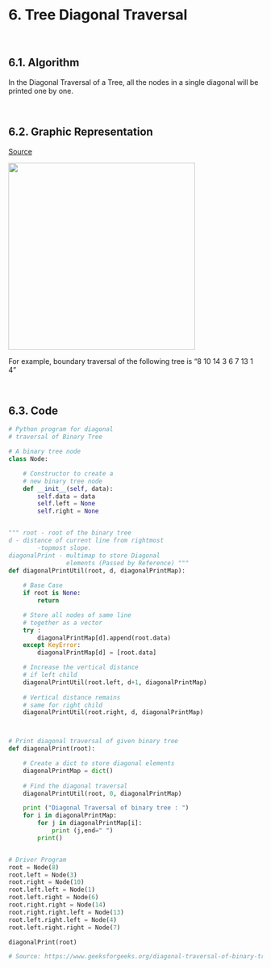 
# 6. Tree Diagonal Traversal

<br/>

## 6.1. Algorithm
In the Diagonal Traversal of a Tree, all the nodes in a single diagonal will be printed one by one.


<br/>

## 6.2. Graphic Representation

[Source](https://www.geeksforgeeks.org/diagonal-traversal-of-binary-tree/)

<img alt="" src="https://media.geeksforgeeks.org/wp-content/uploads/d1-1.png" style="width: 370px;" />

For example, boundary traversal of the following tree is “8 10 14 3 6 7 13 1 4”

<br/>

## 6.3. Code

```python
# Python program for diagonal 
# traversal of Binary Tree

# A binary tree node
class Node:

	# Constructor to create a 
	# new binary tree node
	def __init__(self, data):
		self.data = data 
		self.left = None
		self.right = None


""" root - root of the binary tree
d - distance of current line from rightmost
		-topmost slope.
diagonalPrint - multimap to store Diagonal
				elements (Passed by Reference) """
def diagonalPrintUtil(root, d, diagonalPrintMap):
	
	# Base Case 
	if root is None:
		return

	# Store all nodes of same line 
	# together as a vector
	try :
		diagonalPrintMap[d].append(root.data)
	except KeyError:
		diagonalPrintMap[d] = [root.data]

	# Increase the vertical distance 
	# if left child
	diagonalPrintUtil(root.left, d+1, diagonalPrintMap)
	
	# Vertical distance remains 
	# same for right child
	diagonalPrintUtil(root.right, d, diagonalPrintMap)



# Print diagonal traversal of given binary tree
def diagonalPrint(root):

	# Create a dict to store diagonal elements 
	diagonalPrintMap = dict()
	
	# Find the diagonal traversal
	diagonalPrintUtil(root, 0, diagonalPrintMap)

	print ("Diagonal Traversal of binary tree : ")
	for i in diagonalPrintMap:
		for j in diagonalPrintMap[i]:
			print (j,end=" ")
		print()


# Driver Program 
root = Node(8)
root.left = Node(3)
root.right = Node(10)
root.left.left = Node(1)
root.left.right = Node(6)
root.right.right = Node(14)
root.right.right.left = Node(13)
root.left.right.left = Node(4)
root.left.right.right = Node(7)

diagonalPrint(root)

# Source: https://www.geeksforgeeks.org/diagonal-traversal-of-binary-tree/
```
